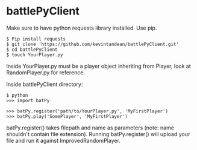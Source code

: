 # battlePyClient
Make sure to have python requests library installed. Use pip.

```
$ Pip install requests
$ git clone 'https://github.com/kevintandean/battlePyClient.git'
$ cd battlePyClient
$ touch YourPlayer.py
```
Inside YourPlayer.py must be a player object inheriting from Player, look at RandomPlayer.py for reference.

Inside battlePyClient directory:
```
$ python
>>> import batPy

>>> batPy.register('path/to/YourPlayer.py', 'MyFirstPlayer')
>>> batPy.play('SomePlayer', 'MyFirstPlayer')
```

batPy.register() takes filepath and name as parameters (note: name shouldn't contain file extension). Running batPy.register() will upload your file and run it against ImprovedRandomPlayer.
